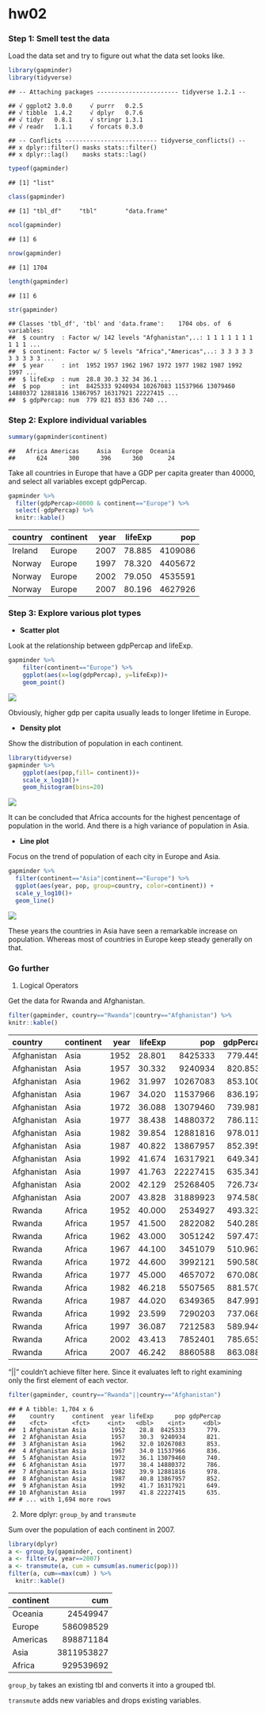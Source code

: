 hw02
================

### Step 1: Smell test the data

Load the data set and try to figure out what the data set looks like.

``` r
library(gapminder)
library(tidyverse)
```

    ## -- Attaching packages ----------------------- tidyverse 1.2.1 --

    ## √ ggplot2 3.0.0     √ purrr   0.2.5
    ## √ tibble  1.4.2     √ dplyr   0.7.6
    ## √ tidyr   0.8.1     √ stringr 1.3.1
    ## √ readr   1.1.1     √ forcats 0.3.0

    ## -- Conflicts -------------------------- tidyverse_conflicts() --
    ## x dplyr::filter() masks stats::filter()
    ## x dplyr::lag()    masks stats::lag()

``` r
typeof(gapminder)
```

    ## [1] "list"

``` r
class(gapminder)
```

    ## [1] "tbl_df"     "tbl"        "data.frame"

``` r
ncol(gapminder)
```

    ## [1] 6

``` r
nrow(gapminder)
```

    ## [1] 1704

``` r
length(gapminder)
```

    ## [1] 6

``` r
str(gapminder)
```

    ## Classes 'tbl_df', 'tbl' and 'data.frame':    1704 obs. of  6 variables:
    ##  $ country  : Factor w/ 142 levels "Afghanistan",..: 1 1 1 1 1 1 1 1 1 1 ...
    ##  $ continent: Factor w/ 5 levels "Africa","Americas",..: 3 3 3 3 3 3 3 3 3 3 ...
    ##  $ year     : int  1952 1957 1962 1967 1972 1977 1982 1987 1992 1997 ...
    ##  $ lifeExp  : num  28.8 30.3 32 34 36.1 ...
    ##  $ pop      : int  8425333 9240934 10267083 11537966 13079460 14880372 12881816 13867957 16317921 22227415 ...
    ##  $ gdpPercap: num  779 821 853 836 740 ...

### Step 2: Explore individual variables

``` r
summary(gapminder$continent) 
```

    ##   Africa Americas     Asia   Europe  Oceania 
    ##      624      300      396      360       24

Take all countries in Europe that have a GDP per capita greater than
40000, and select all variables except gdpPercap.

``` r
gapminder %>%
  filter(gdpPercap>40000 & continent=="Europe") %>% 
  select(-gdpPercap) %>% 
  knitr::kable()
```

| country | continent | year | lifeExp |     pop |
| :------ | :-------- | ---: | ------: | ------: |
| Ireland | Europe    | 2007 |  78.885 | 4109086 |
| Norway  | Europe    | 1997 |  78.320 | 4405672 |
| Norway  | Europe    | 2002 |  79.050 | 4535591 |
| Norway  | Europe    | 2007 |  80.196 | 4627926 |

### Step 3: Explore various plot types

  - **Scatter plot**

Look at the relationship between gdpPercap and lifeExp.

``` r
gapminder %>% 
    filter(continent=="Europe") %>% 
    ggplot(aes(x=log(gdpPercap), y=lifeExp))+
    geom_point()
```

![](hw_02_files/figure-gfm/unnamed-chunk-4-1.png)<!-- -->

Obviously, higher gdp per capita usually leads to longer lifetime in
Europe.

  - **Density plot**

Show the distribution of population in each continent.

``` r
library(tidyverse)
gapminder %>% 
    ggplot(aes(pop,fill= continent))+
    scale_x_log10()+
    geom_histogram(bins=20)
```

![](hw_02_files/figure-gfm/unnamed-chunk-5-1.png)<!-- -->

It can be concluded that Africa accounts for the highest pencentage of
population in the world. And there is a high variance of population in
Asia.

  - **Line plot**

Focus on the trend of population of each city in Europe and Asia.

``` r
gapminder %>%  
  filter(continent=="Asia"|continent=="Europe") %>% 
  ggplot(aes(year, pop, group=country, color=continent)) +
  scale_y_log10()+
  geom_line()
```

![](hw_02_files/figure-gfm/unnamed-chunk-6-1.png)<!-- -->

These years the countries in Asia have seen a remarkable increase on
population. Whereas most of countries in Europe keep steady generally on
that.

### Go further

1.  Logical Operators

Get the data for Rwanda and Afghanistan.

``` r
filter(gapminder, country=="Rwanda"|country=="Afghanistan") %>% 
knitr::kable()
```

| country     | continent | year | lifeExp |      pop | gdpPercap |
| :---------- | :-------- | ---: | ------: | -------: | --------: |
| Afghanistan | Asia      | 1952 |  28.801 |  8425333 |  779.4453 |
| Afghanistan | Asia      | 1957 |  30.332 |  9240934 |  820.8530 |
| Afghanistan | Asia      | 1962 |  31.997 | 10267083 |  853.1007 |
| Afghanistan | Asia      | 1967 |  34.020 | 11537966 |  836.1971 |
| Afghanistan | Asia      | 1972 |  36.088 | 13079460 |  739.9811 |
| Afghanistan | Asia      | 1977 |  38.438 | 14880372 |  786.1134 |
| Afghanistan | Asia      | 1982 |  39.854 | 12881816 |  978.0114 |
| Afghanistan | Asia      | 1987 |  40.822 | 13867957 |  852.3959 |
| Afghanistan | Asia      | 1992 |  41.674 | 16317921 |  649.3414 |
| Afghanistan | Asia      | 1997 |  41.763 | 22227415 |  635.3414 |
| Afghanistan | Asia      | 2002 |  42.129 | 25268405 |  726.7341 |
| Afghanistan | Asia      | 2007 |  43.828 | 31889923 |  974.5803 |
| Rwanda      | Africa    | 1952 |  40.000 |  2534927 |  493.3239 |
| Rwanda      | Africa    | 1957 |  41.500 |  2822082 |  540.2894 |
| Rwanda      | Africa    | 1962 |  43.000 |  3051242 |  597.4731 |
| Rwanda      | Africa    | 1967 |  44.100 |  3451079 |  510.9637 |
| Rwanda      | Africa    | 1972 |  44.600 |  3992121 |  590.5807 |
| Rwanda      | Africa    | 1977 |  45.000 |  4657072 |  670.0806 |
| Rwanda      | Africa    | 1982 |  46.218 |  5507565 |  881.5706 |
| Rwanda      | Africa    | 1987 |  44.020 |  6349365 |  847.9912 |
| Rwanda      | Africa    | 1992 |  23.599 |  7290203 |  737.0686 |
| Rwanda      | Africa    | 1997 |  36.087 |  7212583 |  589.9445 |
| Rwanda      | Africa    | 2002 |  43.413 |  7852401 |  785.6538 |
| Rwanda      | Africa    | 2007 |  46.242 |  8860588 |  863.0885 |

“||” couldn’t achieve filter here. Since it evaluates left to right
examining only the first element of each vector.

``` r
filter(gapminder, country=="Rwanda"||country=="Afghanistan")
```

    ## # A tibble: 1,704 x 6
    ##    country     continent  year lifeExp      pop gdpPercap
    ##    <fct>       <fct>     <int>   <dbl>    <int>     <dbl>
    ##  1 Afghanistan Asia       1952    28.8  8425333      779.
    ##  2 Afghanistan Asia       1957    30.3  9240934      821.
    ##  3 Afghanistan Asia       1962    32.0 10267083      853.
    ##  4 Afghanistan Asia       1967    34.0 11537966      836.
    ##  5 Afghanistan Asia       1972    36.1 13079460      740.
    ##  6 Afghanistan Asia       1977    38.4 14880372      786.
    ##  7 Afghanistan Asia       1982    39.9 12881816      978.
    ##  8 Afghanistan Asia       1987    40.8 13867957      852.
    ##  9 Afghanistan Asia       1992    41.7 16317921      649.
    ## 10 Afghanistan Asia       1997    41.8 22227415      635.
    ## # ... with 1,694 more rows

2.  More dplyr: `group_by` and `transmute`

Sum over the population of each continent in 2007.

``` r
library(dplyr)
a <- group_by(gapminder, continent)  
a <- filter(a, year==2007)
a <- transmute(a, cum = cumsum(as.numeric(pop))) 
filter(a, cum==max(cum) ) %>% 
  knitr::kable()
```

| continent |        cum |
| :-------- | ---------: |
| Oceania   |   24549947 |
| Europe    |  586098529 |
| Americas  |  898871184 |
| Asia      | 3811953827 |
| Africa    |  929539692 |

`group_by` takes an existing tbl and converts it into a grouped tbl.

`transmute` adds new variables and drops existing variables.
